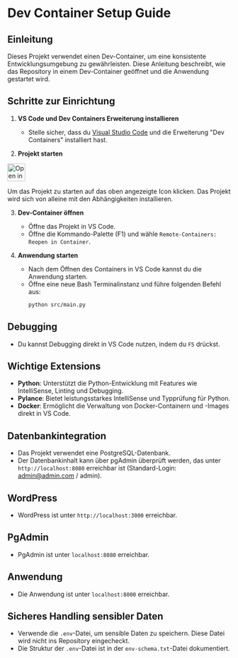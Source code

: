 # Dev Container Setup Guide

## Einleitung

Dieses Projekt verwendet einen Dev-Container, um eine konsistente Entwicklungsumgebung zu gewährleisten. Diese Anleitung beschreibt, wie das Repository in einem Dev-Container geöffnet und die Anwendung gestartet wird.

## Schritte zur Einrichtung

1. **VS Code und Dev Containers Erweiterung installieren**
   - Stelle sicher, dass du [Visual Studio Code](https://code.visualstudio.com/) und die Erweiterung "Dev Containers" installiert hast.
  
2. **Projekt starten**
<a href="https://vscode.dev/redirect?url=vscode://ms-vscode-remote.remote-containers/cloneInVolume?url=https://github.com/yannickbbzbl/modul-1691">
  <img 
    src="https://img.shields.io/badge/Open_in-DevContainer-blue?logo=visual-studio-code" 
    alt="Open in DevContainer" 
    height="40"
  >
</a>

Um das Projekt zu starten auf das oben angezeigte Icon klicken. Das Projekt wird sich von alleine mit den Abhängigkeiten installieren.

3. **Dev-Container öffnen**
   - Öffne das Projekt in VS Code.
   - Öffne die Kommando-Palette (F1) und wähle `Remote-Containers: Reopen in Container`.

4. **Anwendung starten**
   - Nach dem Öffnen des Containers in VS Code kannst du die Anwendung starten.
   - Öffne eine neue Bash Terminalinstanz und führe folgenden Befehl aus:
     ```bash
     python src/main.py
     ```

## Debugging

- Du kannst Debugging direkt in VS Code nutzen, indem du `F5` drückst.

## Wichtige Extensions

- **Python**: Unterstützt die Python-Entwicklung mit Features wie IntelliSense, Linting und Debugging.
- **Pylance**: Bietet leistungsstarkes IntelliSense und Typprüfung für Python.
- **Docker**: Ermöglicht die Verwaltung von Docker-Containern und -Images direkt in VS Code.

## Datenbankintegration

- Das Projekt verwendet eine PostgreSQL-Datenbank.
- Der Datenbankinhalt kann über pgAdmin überprüft werden, das unter `http://localhost:8080` erreichbar ist (Standard-Login: admin@admin.com / admin).

## WordPress

- WordPress ist unter `http://localhost:3000` erreichbar.

## PgAdmin

- PgAdmin ist unter `localhost:8080` erreichbar.

## Anwendung

- Die Anwendung ist unter `localhost:8000` erreichbar.

## Sicheres Handling sensibler Daten

- Verwende die `.env`-Datei, um sensible Daten zu speichern. Diese Datei wird nicht ins Repository eingecheckt.
- Die Struktur der `.env`-Datei ist in der `env-schema.txt`-Datei dokumentiert.
